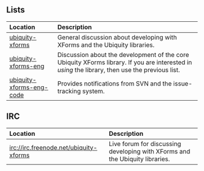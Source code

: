 ## Lists ##

| Location | Description |
|:---------|:------------|
|[ubiquity-xforms](http://groups.google.com/group/ubiquity-xforms)|General discussion about developing with XForms and the Ubiquity libraries.|
|[ubiquity-xforms-eng](http://groups.google.com/group/ubiquity-xforms-eng)|Discussion about the development of the core Ubiquity XForms library. If you are interested in _using_ the library, then use the previous list.|
|[ubiquity-xforms-eng-code](http://groups.google.com/group/ubiquity-xforms-eng-code)|Provides notifications from SVN and the issue-tracking system.|

## IRC ##

| Location | Description |
|:---------|:------------|
|[irc://irc.freenode.net/ubiquity-xforms](irc://irc.freenode.net/ubiquity-xforms)|Live forum for discussing developing with XForms and the Ubiquity libraries.|
